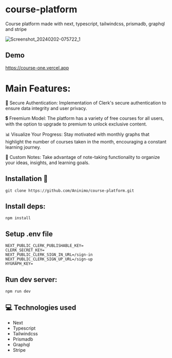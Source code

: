 # course-platform
Course platform made with next, typescript, tailwindcss, prismadb, graphql and stripe

![Screenshot_20240202-075722_1](https://github.com/Aninimo/course-platform/assets/75839810/5c171ac2-1099-45a6-80f1-98511a4667bf)

## Demo
https://course-one.vercel.app

# Main Features:
🔐 Secure Authentication: Implementation of Clerk's secure authentication to ensure data integrity and user privacy.

💲 Freemium Model: The platform has a variety of free courses for all users, with the option to upgrade to premium to unlock exclusive content.

📊 Visualize Your Progress:
Stay motivated with monthly graphs that highlight the number of courses taken in the month, encouraging a constant learning journey.

📝 Custom Notes: Take advantage of note-taking functionality to organize your ideas, insights, and learning goals.

## Installation 💾
```
git clone https://github.com/Aninimo/course-platform.git
```

## Install deps:
```
npm install
```

## Setup .env file
```
NEXT_PUBLIC_CLERK_PUBLISHABLE_KEY=
CLERK_SECRET_KEY=
NEXT_PUBLIC_CLERK_SIGN_IN_URL=/sign-in
NEXT_PUBLIC_CLERK_SIGN_UP_URL=/sign-up
HYGRAPH_KEY=
```

## Run dev server:
```
npm run dev
```

## 💻 Technologies used
<ul>
  <li>Next</li>
  <li>Typescript</li>
  <li>Tailwindcss</li>
  <li>Prismadb</li>
  <li>Graphql</li>
  <li>Stripe</li>
</ul>
